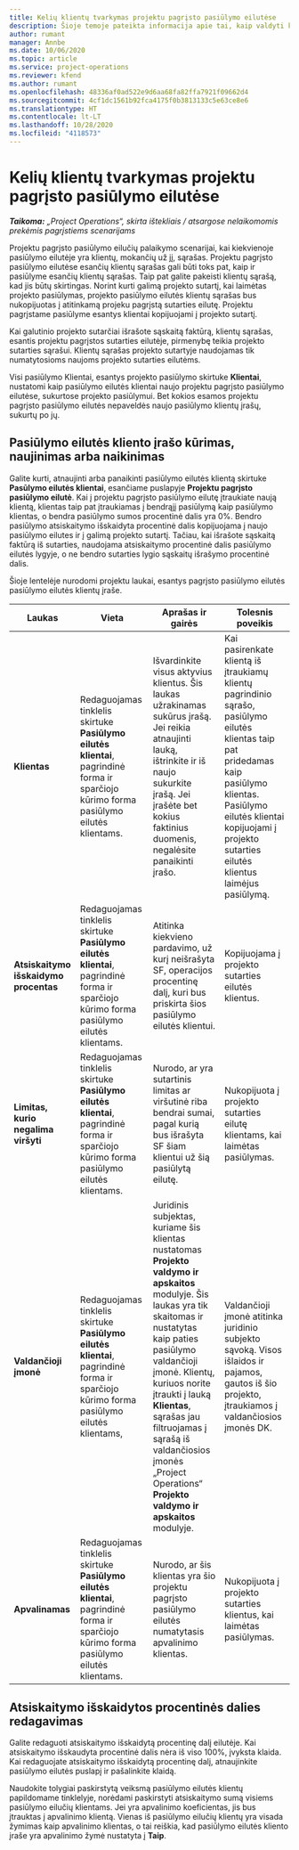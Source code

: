 ```yaml
---
title: Kelių klientų tvarkymas projektu pagrįsto pasiūlymo eilutėse
description: Šioje temoje pateikta informacija apie tai, kaip valdyti kelis klientus projektu pagrįsto pasiūlymo eilutėse.
author: rumant
manager: Annbe
ms.date: 10/06/2020
ms.topic: article
ms.service: project-operations
ms.reviewer: kfend
ms.author: rumant
ms.openlocfilehash: 48336af0ad522e9d6aa68fa82ffa7921f09662d4
ms.sourcegitcommit: 4cf1dc1561b92fca4175f0b3813133c5e63ce8e6
ms.translationtype: HT
ms.contentlocale: lt-LT
ms.lasthandoff: 10/28/2020
ms.locfileid: "4118573"
---
```

# <a name="manage-multiple-customers-on-project-based-quote-lines"></a>Kelių klientų tvarkymas projektu pagrįsto pasiūlymo eilutėse

_**Taikoma:** „Project Operations“, skirta ištekliais / atsargose nelaikomomis prekėmis pagrįstiems scenarijams_

Projektu pagrįsto pasiūlymo eilučių palaikymo scenarijai, kai kiekvienoje pasiūlymo eilutėje yra klientų, mokančių už jį, sąrašas. Projektu pagrįsto pasiūlymo eilutėse esančių klientų sąrašas gali būti toks pat, kaip ir pasiūlyme esančių klientų sąrašas. Taip pat galite pakeisti klientų sąrašą, kad jis būtų skirtingas. Norint kurti galimą projekto sutartį, kai laimėtas projekto pasiūlymas, projekto pasiūlymo eilutės klientų sąrašas bus nukopijuotas į atitinkamą projeku pagrįstą sutarties eilutę. Projektu pagrįstame pasiūlyme esantys klientai kopijuojami į projekto sutartį.

Kai galutinio projekto sutarčiai išrašote sąskaitą faktūrą, klientų sąrašas, esantis projektu pagrįstos sutarties eilutėje, pirmenybę teikia projekto sutarties sąrašui. Klientų sąrašas projekto sutartyje naudojamas tik numatytosioms naujoms projekto sutarties eilutėms.

Visi pasiūlymo Klientai, esantys projekto pasiūlymo skirtuke **Klientai**, nustatomi kaip pasiūlymo eilutės klientai naujo projektu pagrįsto pasiūlymo eilutėse, sukurtose projekto pasiūlymui. Bet kokios esamos projektu pagrįsto pasiūlymo eilutės nepaveldės naujo pasiūlymo klientų įrašų, sukurtų po jų.

## <a name="create-update-or-delete-a-quote-line-customer-record"></a>Pasiūlymo eilutės kliento įrašo kūrimas, naujinimas arba naikinimas

Galite kurti, atnaujinti arba panaikinti pasiūlymo eilutės klientą skirtuke **Pasūlymo eilutės klientai**, esančiame puslapyje **Projektu pagrįsto pasiūlymo eilutė**. Kai į projektu pagrįsto pasiūlymo eilutę įtraukiate naują klientą, klientas taip pat įtraukiamas į bendrąjį pasiūlymą kaip pasiūlymo klientas, o bendra pasiūlymo sumos procentinė dalis yra 0%. Bendro pasiūlymo atsiskaitymo išskaidyta procentinė dalis kopijuojama į naujo pasiūlymo eilutes ir į galimą projekto sutartį. Tačiau, kai išrašote sąskaitą faktūrą iš sutarties, naudojama atsiskaitymo procentinė dalis pasiūlymo eilutės lygyje, o ne bendro sutarties lygio sąskaitų išrašymo procentinė dalis. 

Šioje lentelėje nurodomi projektu laukai, esantys pagrįsto pasiūlymo eilutės pasiūlymo eilutės klientų įraše.

| Laukas | Vieta | Aprašas ir gairės | Tolesnis poveikis |
| --- | --- | --- | --- |
| **Klientas** | Redaguojamas tinklelis skirtuke **Pasiūlymo eilutės klientai**, pagrindinė forma ir sparčiojo kūrimo forma pasiūlymo eilutės klientams. | Išvardinkite visus aktyvius klientus. Šis laukas užrakinamas sukūrus įrašą. Jei reikia atnaujinti lauką, ištrinkite ir iš naujo sukurkite įrašą. Jei įrašėte bet kokius faktinius duomenis, negalėsite panaikinti įrašo. | Kai pasirenkate klientą iš įtraukiamų klientų pagrindinio sąrašo, pasiūlymo eilutės klientas taip pat pridedamas kaip pasiūlymo klientas. Pasiūlymo eilutės klientai kopijuojami į projekto sutarties eilutės klientus laimėjus pasiūlymą. |
| **Atsiskaitymo išskaidymo procentas** | Redaguojamas tinklelis skirtuke **Pasiūlymo eilutės klientai**, pagrindinė forma ir sparčiojo kūrimo forma pasiūlymo eilutės klientams. | Atitinka kiekvieno pardavimo, už kurį neišrašyta SF, operacijos procentinę dalį, kuri bus priskirta šios pasiūlymo eilutės klientui. | Kopijuojama į projekto sutarties eilutės klientus. |
| **Limitas, kurio negalima viršyti** | Redaguojamas tinklelis skirtuke **Pasiūlymo eilutės klientai**, pagrindinė forma ir sparčiojo kūrimo forma pasiūlymo eilutės klientams. | Nurodo, ar yra sutartinis limitas ar viršutinė riba bendrai sumai, pagal kurią bus išrašyta SF šiam klientui už šią pasiūlytą eilutę. | Nukopijuota į projekto sutarties eilutę klientams, kai laimėtas pasiūlymas. |
| **Valdančioji įmonė** | Redaguojamas tinklelis skirtuke **Pasiūlymo eilutės klientai**, pagrindinė forma ir sparčiojo kūrimo forma pasiūlymo eilutės klientams, | Juridinis subjektas, kuriame šis klientas nustatomas **Projekto valdymo ir apskaitos** modulyje. Šis laukas yra tik skaitomas ir nustatytas kaip paties pasiūlymo valdančioji įmonė. Klientų, kuriuos norite įtraukti į lauką **Klientas**, sąrašas jau filtruojamas į sąrašą iš valdančiosios įmonės „Project Operations“ **Projekto valdymo ir apskaitos** modulyje. | Valdančioji įmonė atitinka juridinio subjekto sąvoką. Visos išlaidos ir pajamos, gautos iš šio projekto, įtraukiamos į valdančiosios įmonės DK. |
| **Apvalinamas** | Redaguojamas tinklelis skirtuke **Pasiūlymo eilutės klientai**, pagrindinė forma ir sparčiojo kūrimo forma pasiūlymo eilutės klientams. | Nurodo, ar šis klientas yra šio projektu pagrįsto pasiūlymo eilutės numatytasis apvalinimo klientas. | Nukopijuota į projekto sutarties klientus, kai laimėtas pasiūlymas. |

## <a name="edit-billing-split-percentages"></a>Atsiskaitymo išskaidytos procentinės dalies redagavimas

Galite redaguoti atsiskaitymo išskaidytą procentinę dalį eilutėje. Kai atsiskaitymo išskaudyta procentinė dalis nėra iš viso 100%, įvyksta klaida. Kai redaguojate atsiskaitymo išskaidytą procentinę dalį, atnaujinkite pasiūlymo eilutės puslapį ir pašalinkite klaidą.

Naudokite tolygiai paskirstytą veiksmą pasiūlymo eilutės klientų papildomame tinklelyje, norėdami paskirstyti atsiskaitymo sumą visiems pasiūlymo eilučių klientams. Jei yra apvalinimo koeficientas, jis bus įtrauktas į apvalinimo klientą. Vienas iš pasiūlymo eilučių klientų yra visada žymimas kaip apvalinimo klientas, o tai reiškia, kad pasiūlymo eilutės kliento įraše yra apvalinimo žymė nustatyta į **Taip**. 
